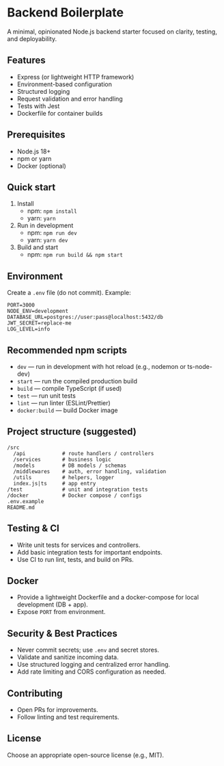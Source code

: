 # Backend Boilerplate

A minimal, opinionated Node.js backend starter focused on clarity, testing, and deployability.

## Features
- Express (or lightweight HTTP framework)
- Environment-based configuration
- Structured logging
- Request validation and error handling
- Tests with Jest
- Dockerfile for container builds

## Prerequisites
- Node.js 18+
- npm or yarn
- Docker (optional)

## Quick start
1. Install
    - npm: `npm install`
    - yarn: `yarn`
2. Run in development
    - npm: `npm run dev`
    - yarn: `yarn dev`
3. Build and start
    - npm: `npm run build && npm start`

## Environment
Create a `.env` file (do not commit). Example:
```
PORT=3000
NODE_ENV=development
DATABASE_URL=postgres://user:pass@localhost:5432/db
JWT_SECRET=replace-me
LOG_LEVEL=info
```

## Recommended npm scripts
- `dev` — run in development with hot reload (e.g., nodemon or ts-node-dev)
- `start` — run the compiled production build
- `build` — compile TypeScript (if used)
- `test` — run unit tests
- `lint` — run linter (ESLint/Prettier)
- `docker:build` — build Docker image

## Project structure (suggested)
```
/src
  /api            # route handlers / controllers
  /services       # business logic
  /models         # DB models / schemas
  /middlewares    # auth, error handling, validation
  /utils          # helpers, logger
  index.js|ts     # app entry
/test             # unit and integration tests
/docker           # Docker compose / configs
.env.example
README.md
```

## Testing & CI
- Write unit tests for services and controllers.
- Add basic integration tests for important endpoints.
- Use CI to run lint, tests, and build on PRs.

## Docker
- Provide a lightweight Dockerfile and a docker-compose for local development (DB + app).
- Expose `PORT` from environment.

## Security & Best Practices
- Never commit secrets; use `.env` and secret stores.
- Validate and sanitize incoming data.
- Use structured logging and centralized error handling.
- Add rate limiting and CORS configuration as needed.

## Contributing
- Open PRs for improvements.
- Follow linting and test requirements.

## License
Choose an appropriate open-source license (e.g., MIT).
